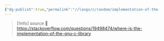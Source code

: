 ```yaml
---
{"dg-publish":true,"permalink":"//langs/c/random/implementation-of-the-gnu-library/","tags":["c","cheat","programming"]}
---
```



>[!info] source
>🔗 https://stackoverflow.com/questions/19498474/where-is-the-implementation-of-the-gnu-c-library


